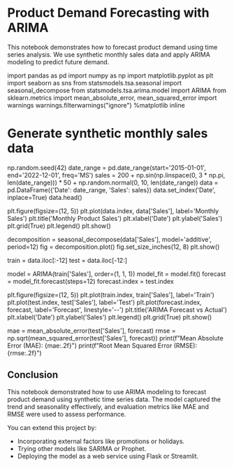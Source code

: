 # Product Demand Forecasting with ARIMA

This notebook demonstrates how to forecast product demand using time series analysis. We use synthetic monthly sales data and apply ARIMA modeling to predict future demand.

import pandas as pd
import numpy as np
import matplotlib.pyplot as plt
import seaborn as sns
from statsmodels.tsa.seasonal import seasonal_decompose
from statsmodels.tsa.arima.model import ARIMA
from sklearn.metrics import mean_absolute_error, mean_squared_error
import warnings
warnings.filterwarnings("ignore")
%matplotlib inline

# Generate synthetic monthly sales data
np.random.seed(42)
date_range = pd.date_range(start='2015-01-01', end='2022-12-01', freq='MS')
sales = 200 + np.sin(np.linspace(0, 3 * np.pi, len(date_range))) * 50 + np.random.normal(0, 10, len(date_range))
data = pd.DataFrame({'Date': date_range, 'Sales': sales})
data.set_index('Date', inplace=True)
data.head()

plt.figure(figsize=(12, 5))
plt.plot(data.index, data['Sales'], label='Monthly Sales')
plt.title('Monthly Product Sales')
plt.xlabel('Date')
plt.ylabel('Sales')
plt.grid(True)
plt.legend()
plt.show()

decomposition = seasonal_decompose(data['Sales'], model='additive', period=12)
fig = decomposition.plot()
fig.set_size_inches(12, 8)
plt.show()

train = data.iloc[:-12]
test = data.iloc[-12:]

model = ARIMA(train['Sales'], order=(1, 1, 1))
model_fit = model.fit()
forecast = model_fit.forecast(steps=12)
forecast.index = test.index

plt.figure(figsize=(12, 5))
plt.plot(train.index, train['Sales'], label='Train')
plt.plot(test.index, test['Sales'], label='Test')
plt.plot(forecast.index, forecast, label='Forecast', linestyle='--')
plt.title('ARIMA Forecast vs Actual')
plt.xlabel('Date')
plt.ylabel('Sales')
plt.legend()
plt.grid(True)
plt.show()

mae = mean_absolute_error(test['Sales'], forecast)
rmse = np.sqrt(mean_squared_error(test['Sales'], forecast))
print(f"Mean Absolute Error (MAE): {mae:.2f}")
print(f"Root Mean Squared Error (RMSE): {rmse:.2f}")

## Conclusion

This notebook demonstrated how to use ARIMA modeling to forecast product demand using synthetic time series data. The model captured the trend and seasonality effectively, and evaluation metrics like MAE and RMSE were used to assess performance.

You can extend this project by:
- Incorporating external factors like promotions or holidays.
- Trying other models like SARIMA or Prophet.
- Deploying the model as a web service using Flask or Streamlit.
